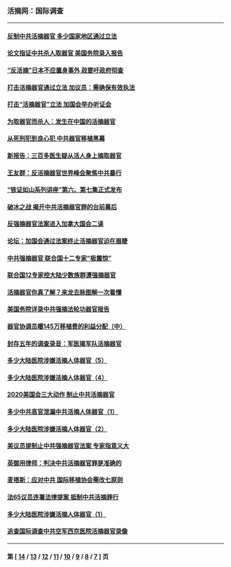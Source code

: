 ### 活摘网：国际调查
---
#### [反制中共活摘器官 多少国家地区通过立法](../../pages/nf5947/n14009863.md?06140430) 
#### [论文指证中共杀人取器官 美国务院录入报告](../../pages/nf5947/n13999890.md?06140430) 
#### [“反活摘”日本不应置身事外 政要吁政府彻查](../../pages/nf5947/n13971188.md?06140430) 
#### [打击活摘器官通过立法 加议员：需确保有效执法](../../pages/nf5947/n13886356.md?06140430) 
#### [打击“活摘器官”立法 加国会举办听证会](../../pages/nf5947/n13869362.md?06140430) 
#### [为取器官而杀人：发生在中国的活摘器官](../../pages/nf5947/n13794731.md?06140430) 
#### [从死刑犯到良心犯 中共器官移植黑幕](../../pages/nf5947/n13764669.md?06140430) 
#### [新报告：三百多医生疑从活人身上摘取器官](../../pages/nf5947/n13703044.md?06140430) 
#### [王友群：反活摘器官世界峰会聚焦中共暴行](../../pages/nf5947/n13250738.md?06140430) 
#### [“铁证如山系列讲座”第六、第七集正式发布](../../pages/nf5947/n13106287.md?06140430) 
#### [破冰之战 揭开中共活摘器官罪的台前幕后](../../pages/nf5947/n13082457.md?06140430) 
#### [反强摘器官法案进入加拿大国会二读](../../pages/nf5947/n13033450.md?06140430) 
#### [论坛：加国会通过法案终止活摘器官迫在眉睫](../../pages/nf5947/n13029839.md?06140430) 
#### [中共强摘器官 联合国十二专家“极震惊”](../../pages/nf5947/n13024313.md?06140430) 
#### [联合国12专家控大陆少数族群遭强摘器官](../../pages/nf5947/n13023877.md?06140430) 
#### [活摘器官你真了解？来龙去脉图解一次看懂](../../pages/nf5947/n13013820.md?06140430) 
#### [美国务院详录中共强摘法轮功器官报告](../../pages/nf5947/n12944519.md?06140430) 
#### [器官协调员曝145万移植费的利益分配（中）](../../pages/nf5947/n12894547.md?06140430) 
#### [封存五年的调查录音：军医揭军队活摘器官](../../pages/nf5947/n12798692.md?06140430) 
#### [多少大陆医院涉嫌活摘人体器官（5）](../../pages/nf5947/n12768383.md?06140430) 
#### [多少大陆医院涉嫌活摘人体器官（4）](../../pages/nf5947/n12664434.md?06140430) 
#### [2020美国会三大动作 制止中共活摘器官](../../pages/nf5947/n12682004.md?06140430) 
#### [多少中共高官泄漏中共活摘人体器官（1）](../../pages/nf5947/n12671234.md?06140430) 
#### [多少大陆医院涉嫌活摘人体器官（2）](../../pages/nf5947/n12655589.md?06140430) 
#### [美议员提制止中共强摘器官法案 专家指意义大](../../pages/nf5947/n12630561.md?06140430) 
#### [英御用律师：判决中共活摘器官罪是准确的](../../pages/nf5947/n12580740.md?06140430) 
#### [麦塔斯：应对中共 国际移植协会需改七原则](../../pages/nf5947/n12514711.md?06140430) 
#### [法65议员连署法律提案 抵制中共活摘罪行](../../pages/nf5947/n12437047.md?06140430) 
#### [多少大陆医院涉嫌活摘人体器官（1）](../../pages/nf5947/n12414284.md?06140430) 
#### [追查国际调查中共空军西京医院活摘器官录像](../../pages/nf5947/n12348837.md?06140430) 

---
#### 第 [ [14](./14.md?06140430) / [13](./13.md?06140430) / [12](./12.md?06140430) / [11](./11.md?06140430) / [10](./10.md?06140430) / [9](./9.md?06140430) / [8](./8.md?06140430) / [7](./7.md?06140430) ] 页

